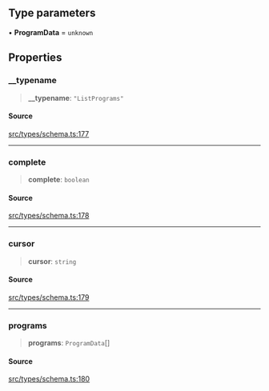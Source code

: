 ## Type parameters

• **ProgramData** = `unknown`

## Properties

### \_\_typename

> **\_\_typename**: `"ListPrograms"`

#### Source

[src/types/schema.ts:177](https://github.com/bhavjitChauhan/khan-api/blob/214cc6672777162cd3ec638a3ad3a22f7fe37e04/src/types/schema.ts#L177)

***

### complete

> **complete**: `boolean`

#### Source

[src/types/schema.ts:178](https://github.com/bhavjitChauhan/khan-api/blob/214cc6672777162cd3ec638a3ad3a22f7fe37e04/src/types/schema.ts#L178)

***

### cursor

> **cursor**: `string`

#### Source

[src/types/schema.ts:179](https://github.com/bhavjitChauhan/khan-api/blob/214cc6672777162cd3ec638a3ad3a22f7fe37e04/src/types/schema.ts#L179)

***

### programs

> **programs**: `ProgramData`[]

#### Source

[src/types/schema.ts:180](https://github.com/bhavjitChauhan/khan-api/blob/214cc6672777162cd3ec638a3ad3a22f7fe37e04/src/types/schema.ts#L180)
